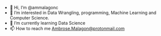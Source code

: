- 👋 Hi, I’m @ammalagonc
- 👀 I’m interested in Data Wrangling, programming, Machine Learning and Computer Science. 
- 🌱 I’m currently learning Data Science
- 📫 How to reach me Ambrose.Malagon@protonmail.com

<!---
ammalagonc/ammalagonc is a ✨ special ✨ repository because its `README.md` (this file) appears on your GitHub profile.
You can click the Preview link to take a look at your changes.
--->
